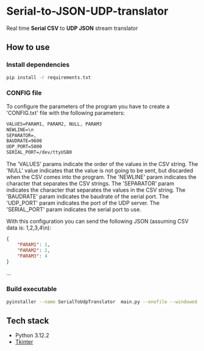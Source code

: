 # Serial-to-JSON-UDP-translator
Real time **Serial CSV** to **UDP JSON** stream translator

<!-- ## General schema
![General schema](img/general-schema.png) -->

## How to use
### Install dependencies
```bash
pip install -r requirements.txt
```

### CONFIG file
To configure the parameters of the program you have to create a 'CONFIG.txt' file with the following parameters:
```txt
VALUES=PARAM1, PARAM2, NULL, PARAM3
NEWLINE=\n
SEPARATOR=,
BAUDRATE=9600
UDP_PORT=5000
SERIAL_PORT=/dev/ttyUSB0
```
The 'VALUES' params indicate the order of the values in the CSV string. The 'NULL' value indicates that the value is not going to be sent, but discarded when the CSV comes into the program. The 'NEWLINE' param indicates the character that separates the CSV strings. The 'SEPARATOR' param indicates the character that separates the values in the CSV string. The 'BAUDRATE' param indicates the baudrate of the serial port. The 'UDP_PORT' param indicates the port of the UDP server. The 'SERIAL_PORT' param indicates the serial port to use.

With this configuration you can send the following JSON (assuming CSV data is: 1,2,3,4\n):
```json
{
    "PARAM1": 1,
    "PARAM2": 2,
    "PARAM3": 4
}
```

...

### Build executable
```bash
pyinstaller --name SerialToUdpTranslator  main.py --onefile --windowed
```

## Tech stack
- Python 3.12.2
- [Tkinter](https://docs.python.org/3/library/tkinter.html)
